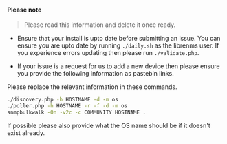 #### Please note

> Please read this information and delete it once ready.

- Ensure that your install is upto date before submitting an issue. You can ensure you are upto date by running `./daily.sh` as the librenms user. If you experience errors updating then please run `./validate.php`.

- If your issue is a request for us to add a new device then please ensure you provide the following information as pastebin links.

Please replace the relevant information in these commands.

```bash
./discovery.php -h HOSTNAME -d -m os
./poller.php -h HOSTNAME -r -f -d -m os
snmpbulkwalk -On -v2c -c COMMUNITY HOSTNAME .
```

If possible please also provide what the OS name should be if it doesn't exist already.
